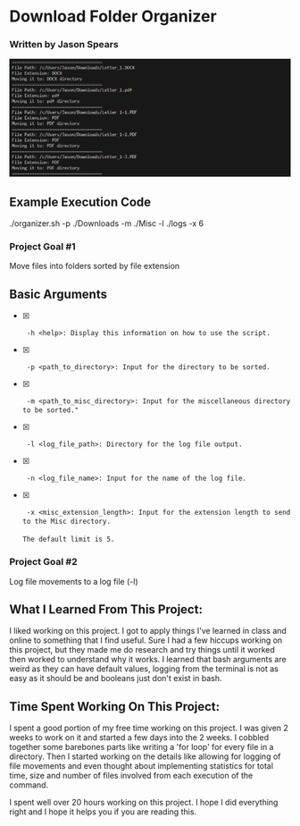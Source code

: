 # Download Folder Organizer

### Written by Jason Spears

![Sorting in action](screenshot.png)

## Example Execution Code

./organizer.sh -p ./Downloads -m ./Misc -l ./logs -x 6

### Project Goal #1

Move files into folders sorted by file extension

## Basic Arguments

- [x]      -h <help>: Display this information on how to use the script.
- [x]      -p <path_to_directory>: Input for the directory to be sorted.
- [x]      -m <path_to_misc_directory>: Input for the miscellaneous directory to be sorted."
- [x]      -l <log_file_path>: Directory for the log file output.
- [x]      -n <log_file_name>: Input for the name of the log file.
- [x]      -x <misc_extension_length>: Input for the extension length to send to the Misc directory.
                                                                                                                                                                                      The default limit is 5.

<!-- ### Statistics

- [ ]      -s <statistics>: Echoes the following statistics:

  - [ ]      -sN = Display the number of files sorted
  - [ ]      -sS = Display the size of files moved
  - [ ]      -sQ = Display the time taken
  - [ ]      -sA = Display all statistics

  #### (All of the statistics will be shown at the end of the program and will not function if the program is closed prematurely). -->

### Project Goal #2

Log file movements to a log file (-l)

## What I Learned From This Project:

I liked working on this project. I got to apply things I've learned in class and online to something that I find useful. Sure I had a few hiccups working on this project, but they made me do research and try things until it worked then worked to understand why it works. I learned that bash arguments are weird as they can have default values, logging from the terminal is not as easy as it should be and booleans just don't exist in bash.

## Time Spent Working On This Project:

I spent a good portion of my free time working on this project. I was given 2 weeks to work on it and started a few days into the 2 weeks. I cobbled together some barebones parts like writing a 'for loop' for every file in a directory. Then I started working on the details like allowing for logging of file movements and even thought about implementing statistics for total time, size and number of files involved from each execution of the command.

I spent well over 20 hours working on this project. I hope I did everything right and I hope it helps you if you are reading this.
